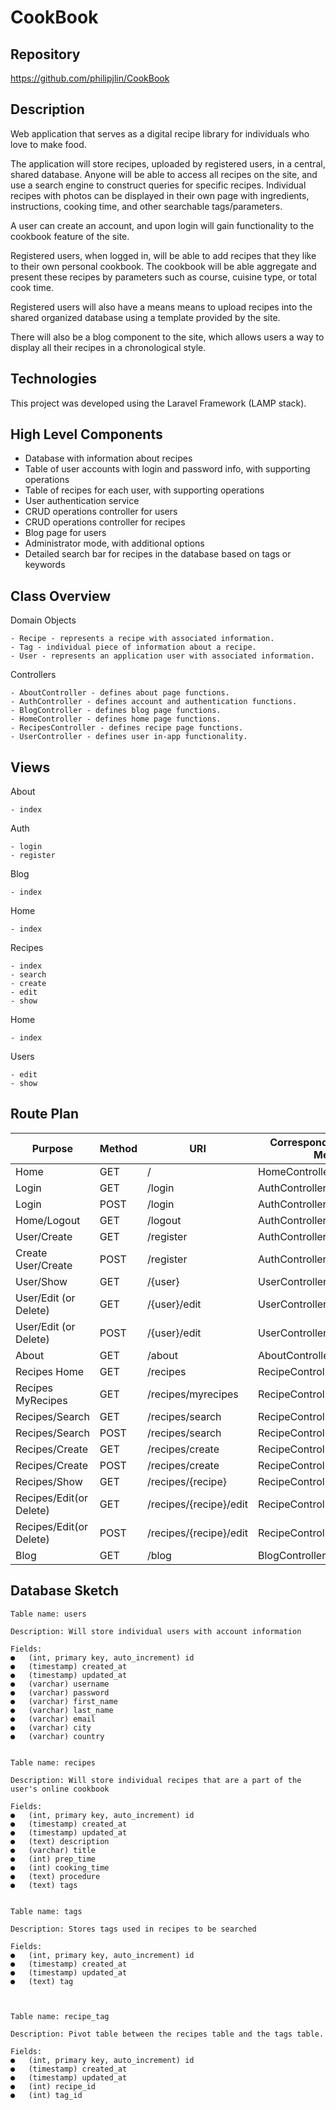 # CookBook


## Repository
<https://github.com/philipjlin/CookBook>


## Description
Web application that serves as a digital recipe library for individuals who love to make food.

The application will store recipes, uploaded by registered users, in a central, shared database. Anyone will be able to access all recipes on the site, and use a search engine to construct queries for specific recipes. Individual recipes with photos can be displayed in their own page with ingredients, instructions, cooking time, and other searchable tags/parameters.

A user can create an account, and upon login will gain functionality to the cookbook feature of the site.

Registered users, when logged in, will be able to add recipes that they like to their own personal cookbook. The cookbook will be able aggregate and present these recipes by parameters such as course, cuisine type, or total cook time.

Registered users will also have a means means to upload recipes into the shared organized database using a template provided by the site.

There will also be a blog component to the site, which allows users a way to display all their recipes in a chronological style.


## Technologies
This project was developed using the Laravel Framework (LAMP stack).


## High Level Components
* Database with information about recipes
* Table of user accounts with login and password info, with supporting operations
* Table of recipes for each user, with supporting operations
* User authentication service
* CRUD operations controller for users
* CRUD operations controller for recipes
* Blog page for users
* Administrator mode, with additional options
* Detailed search bar for recipes in the database based on tags or keywords


## Class Overview
Domain Objects

    - Recipe - represents a recipe with associated information.
    - Tag - individual piece of information about a recipe.
    - User - represents an application user with associated information.


Controllers

    - AboutController - defines about page functions.
    - AuthController - defines account and authentication functions.
    - BlogController - defines blog page functions.
    - HomeController - defines home page functions.
    - RecipesController - defines recipe page functions.
    - UserController - defines user in-app functionality.


## Views
About

    - index


Auth

    - login
    - register


Blog

    - index
    
    
Home

    - index


Recipes

    - index
    - search
    - create
    - edit
    - show


Home

    - index


Users

    - edit
    - show



## Route Plan
|   Purpose                 |   Method  |   URI                   |   Corresponding Controller Method |
|   ---                     |   ---     |   ---                   |   ---                             |
|   Home                    |   GET     |   /                     |   HomeController.getIndex         |
|   Login                   |	GET     |	/login                |	  AuthController.getLogin         |
|   Login                   |	POST    |	/login                |	  AuthController.postLogin        |
|   Home/Logout             |	GET     |	/logout               |	  AuthController.getLogout        |
|   User/Create             |	GET     |	/register             |   AuthController.getRegister      |
|   Create User/Create      |	POST	|   /register             |   AuthController.postRegister     |
|   User/Show               |	GET	    |   /{user}               |   UserController.getUser          |
|   User/Edit (or Delete)   |	GET     |	/{user}/edit	      |   UserController.getEdit          |
|   User/Edit (or Delete)   |	POST    |	/{user}/edit	      |   UserController.postEdit         |
|   About                   |	GET     |	/about	              |   AboutController.getIndex        |
|   Recipes Home            |	GET     |   /recipes	          |   RecipeController.getIndex       |
|   Recipes MyRecipes       |	GET     |   /recipes/myrecipes    |	  RecipeController.getMyRecipes   |   
|   Recipes/Search          |	GET     |	/recipes/search       |	  RecipeController.getSearch      |
|   Recipes/Search          |	POST    |   /recipes/search       |	  RecipeController.postSearch     |
|   Recipes/Create          |	GET     |   /recipes/create       |	  RecipeController.getCreate      |
|   Recipes/Create          |	POST    |   /recipes/create       |	  RecipeController.postCreate     |
|   Recipes/Show            |	GET     |   /recipes/{recipe}     |	  RecipeController.getRecipe      |
|   Recipes/Edit(or Delete) |	GET     |   /recipes/{recipe}/edit|   RecipeController.getEdit        |
|   Recipes/Edit(or Delete) |	POST    |   /recipes/{recipe}/edit|	  RecipeController.postEdit       |
|   Blog                    |	GET     |   /blog                 |	  BlogController.getIndex         |



## Database Sketch
    Table name: users

    Description: Will store individual users with account information

    Fields:
    ●	(int, primary key, auto_increment) id
    ●	(timestamp) created_at
    ●	(timestamp) updated_at
    ●	(varchar) username
    ●	(varchar) password
    ●	(varchar) first_name
    ●	(varchar) last_name
    ●	(varchar) email
    ●	(varchar) city
    ●	(varchar) country


    Table name: recipes

    Description: Will store individual recipes that are a part of the user's online cookbook

    Fields:
    ●	(int, primary key, auto_increment) id
    ●	(timestamp) created_at
    ●	(timestamp) updated_at
    ●	(text) description
    ●	(varchar) title
    ●	(int) prep_time
    ●	(int) cooking_time
    ●	(text) procedure
    ●	(text) tags


    Table name: tags

    Description: Stores tags used in recipes to be searched

    Fields:
    ●	(int, primary key, auto_increment) id
    ●	(timestamp) created_at
    ●	(timestamp) updated_at
    ●	(text) tag



    Table name: recipe_tag

    Description: Pivot table between the recipes table and the tags table.

    Fields:
    ●	(int, primary key, auto_increment) id
    ●	(timestamp) created_at
    ●	(timestamp) updated_at
    ●	(int) recipe_id
    ●	(int) tag_id

